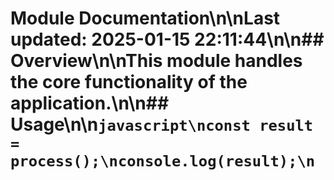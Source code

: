 # Module Documentation\n\nLast updated: 2025-01-15 22:11:44\n\n## Overview\n\nThis module handles the core functionality of the application.\n\n## Usage\n\n```javascript\nconst result = process();\nconsole.log(result);\n```
